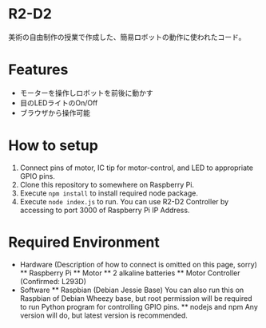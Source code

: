 # R2-D2

美術の自由制作の授業で作成した、簡易ロボットの動作に使われたコード。

# Features

* モーターを操作しロボットを前後に動かす
* 目のLEDライトのOn/Off
* ブラウザから操作可能

# How to setup

1. Connect pins of motor, IC tip for motor-control, and LED to appropriate GPIO pins.
2. Clone this repository to somewhere on Raspberry Pi.
3. Execute `npm install` to install required node package.
4. Execute `node index.js` to run. You can use R2-D2 Controller by accessing to port 3000 of Raspberry Pi IP Address.

# Required Environment

* Hardware (Description of how to connect is omitted on this page, sorry)
** Raspberry Pi
** Motor
** 2 alkaline batteries
** Motor Controller (Confirmed: L293D)
* Software
** Raspbian (Debian Jessie Base)
You can also run this on Raspbian of Debian Wheezy base, but root permission will be required to run Python program for controlling GPIO pins.
** nodejs and npm
Any version will do, but latest version is recommended.

